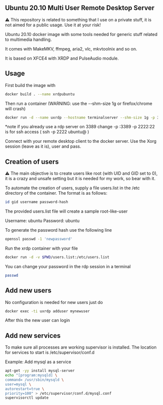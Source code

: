 ## Ubuntu 20.10 Multi User Remote Desktop Server

:warning: This repository is related to something that I use on a private stuff, it is not aimed for a public usage. Use it at your risk!

Ubuntu 20.10 docker image with some tools needed for generic stuff related to multimedia handling.

It comes with MakeMKV, ffmpeg, aria2, vlc, mkvtoolnix and so on.

It is based on XFCE4 with XRDP and PulseAudio module.

## Usage

First build the image with
```bash
docker build . --name xrdpubuntu
```

Then run a container (WARNING: use the --shm-size 1g or firefox/chrome will crash)

```bash
docker run -d --name uxrdp --hostname terminalserver --shm-size 1g -p 3389:3389 -p 2222:22 xrdpubuntu:latest
```
*note if you already use a rdp server on 3389 change -p <my-port>:3389
	  -p 2222:22 is for ssh access ( ssh -p 2222 ubuntu@<docker-ip> )

Connect with your remote desktop client to the docker server.
Use the Xorg session (leave as it is), user and pass.

## Creation of users

:warning: The main objective is to create users like root (with UID and GID set to 0), it is a crazy and unsafe setting but it is needed for my work, so bear with it.

To automate the creation of users, supply a file users.list in the /etc directory of the container.
The format is as follows:

```bash
id gid username password-hash
```

The provided users.list file will create a sample root-like-user

Username: ubuntu
Password: ubuntu

To generate the password hash use the following line

```bash
openssl passwd -1 'newpassword'
```

Run the xrdp container with your file

```bash
docker run -d -v $PWD/users.list:/etc/users.list
```

You can change your password in the rdp session in a terminal

```bash
passwd
```

## Add new users

No configuration is needed for new users just do

```bash
docker exec -ti uxrdp adduser mynewuser
```

After this the new user can login

## Add new services

To make sure all processes are working supervisor is installed.
The location for services to start is /etc/supervisor/conf.d

Example: Add mysql as a service

```bash
apt-get -yy install mysql-server
echo "[program:mysqld] \
command= /usr/sbin/mysqld \
user=mysql \
autorestart=true \
priority=100" > /etc/supervisor/conf.d/mysql.conf
supervisorctl update
```